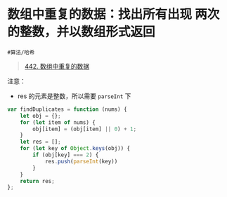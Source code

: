 
# 数组中重复的数据：找出所有出现 两次 的整数，并以数组形式返回

`#算法/哈希`

>  [442. 数组中重复的数据](https://leetcode.cn/problems/find-all-duplicates-in-an-array/)


注意：
- res 的元素是整数，所以需要 `parseInt` 下

```javascript
var findDuplicates = function (nums) {
    let obj = {};
    for (let item of nums) {
        obj[item] = (obj[item] || 0) + 1;
    }
    let res = [];
    for (let key of Object.keys(obj)) {
        if (obj[key] === 2) {
            res.push(parseInt(key))
        }
    }
    return res;
};
```